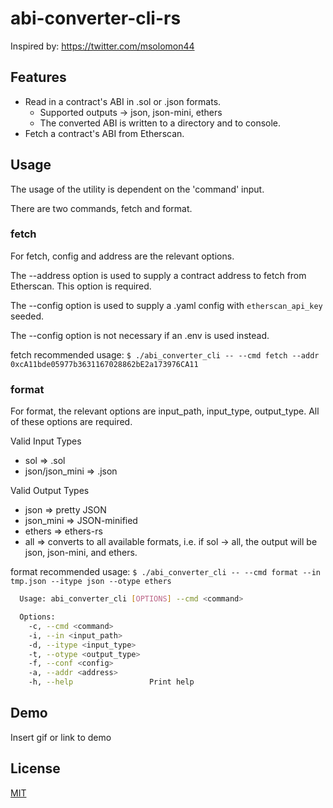 # abi-converter-cli-rs

Inspired by: https://twitter.com/msolomon44

## Features

- Read in a contract's ABI in .sol or .json formats.
  - Supported outputs -> json, json-mini, ethers
  - The converted ABI is written to a directory and to console.
- Fetch a contract's ABI from Etherscan.


## Usage

The usage of the utility is dependent on the 'command' input.

There are two commands, fetch and format.

### fetch
For fetch, config and address are the relevant options.

The --address option is used to supply a contract address to fetch from Etherscan. This option is required.

The --config option is used to supply a .yaml config with `etherscan_api_key` seeded.

The --config option is not necessary if an .env is used instead.

fetch recommended usage: `$ ./abi_converter_cli -- --cmd fetch --addr 0xcA11bde05977b3631167028862bE2a173976CA11`

### format
For format, the relevant options are input_path, input_type, output_type. All of these options are required.

Valid Input Types
- sol => .sol
- json/json_mini => .json

Valid Output Types
- json => pretty JSON
- json_mini => JSON-minified
- ethers => ethers-rs
- all => converts to all available formats, i.e. if sol -> all, the output will be json, json-mini, and ethers.

format recommended usage: `$ ./abi_converter_cli -- --cmd format --in tmp.json --itype json --otype ethers` 

```bash
  Usage: abi_converter_cli [OPTIONS] --cmd <command>

  Options:
    -c, --cmd <command>
    -i, --in <input_path>
    -d, --itype <input_type>
    -t, --otype <output_type>
    -f, --conf <config>
    -a, --addr <address>
    -h, --help                 Print help
```


## Demo

Insert gif or link to demo


## License

[MIT](https://choosealicense.com/licenses/mit/)

